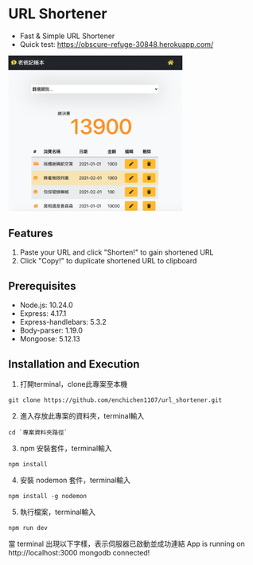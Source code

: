 # URL Shortener
- Fast & Simple URL Shortener
- Quick test: https://obscure-refuge-30848.herokuapp.com/
<img src="https://github.com/enchichen1107/expense_tracker/blob/main/%E8%80%81%E7%88%B8%E8%A8%98%E5%B8%B3%E6%9C%AC.png" width="350">

## Features
1. Paste your URL and click "Shorten!" to gain shortened URL
2. Click "Copy!" to duplicate shortened URL to clipboard

## Prerequisites
- Node.js: 10.24.0
- Express: 4.17.1
- Express-handlebars: 5.3.2
- Body-parser: 1.19.0
- Mongoose: 5.12.13

## Installation and Execution
1. 打開terminal，clone此專案至本機
```
git clone https://github.com/enchichen1107/url_shortener.git
```
2. 進入存放此專案的資料夾，terminal輸入
```
cd `專案資料夾路徑`
```
3. npm 安裝套件，terminal輸入
```
npm install 
```
4. 安裝 nodemon 套件，terminal輸入
```
npm install -g nodemon
```
5. 執行檔案，terminal輸入
```
npm run dev
```
當 terminal 出現以下字樣，表示伺服器已啟動並成功連結
App is running on http://localhost:3000
mongodb connected!

